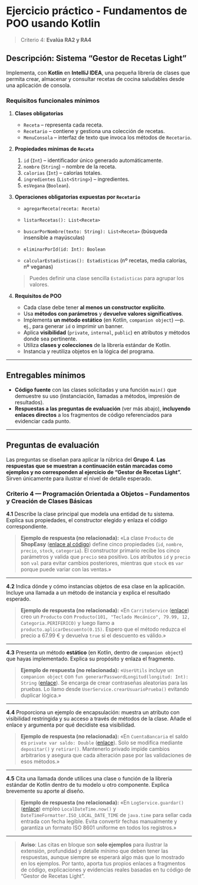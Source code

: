# Ejercicio práctico - Fundamentos de POO usando Kotlin

> Criterio 4: **Evalúa RA2 y RA4**

## Descripción: Sistema **“Gestor de Recetas Light”**

Implementa, con **Kotlin** en **IntelliJ IDEA**, una pequeña librería de clases que permita crear, almacenar y consultar recetas de cocina saludables desde una aplicación de consola.

### Requisitos funcionales mínimos

1. **Clases obligatorias**

    * `Receta` – representa cada receta.
    * `Recetario` – contiene y gestiona una colección de recetas.
    * `MenuConsola` – interfaz de texto que invoca los métodos de `Recetario`.

2. **Propiedades mínimas de `Receta`**

    1. `id` (`Int`) – identificador único generado automáticamente.
    2. `nombre` (`String`) – nombre de la receta.
    3. `calorias` (`Int`) – calorías totales.
    4. `ingredientes` (`List<String>`) – ingredientes.
    5. `esVegana` (`Boolean`).

3. **Operaciones obligatorias expuestas por `Recetario`**

    * `agregarReceta(receta: Receta)`

    * `listarRecetas(): List<Receta>`

    * `buscarPorNombre(texto: String): List<Receta>` (búsqueda insensible a mayúsculas)

    * `eliminarPorId(id: Int): Boolean`

    * `calcularEstadisticas(): Estadisticas` (nº recetas, media calorías, nº veganas)

   > Puedes definir una clase sencilla `Estadisticas` para agrupar los valores.

4. **Requisitos de POO**

    * Cada clase debe tener **al menos un constructor explícito**.
    * Usa **métodos con parámetros** y **devuelve valores significativos**.
    * Implementa **un método estático** (en Kotlin, `companion object`) —p. ej., para generar `id` o imprimir un banner.
    * Aplica **visibilidad** (`private`, `internal`, `public`) en atributos y métodos donde sea pertinente.
    * Utiliza **clases y colecciones** de la librería estándar de Kotlin.
    * Instancia y reutiliza objetos en la lógica del programa.

---

## Entregables mínimos

* **Código fuente** con las clases solicitadas y una función `main()` que demuestre su uso (instanciación, llamadas a métodos, impresión de resultados).
* **Respuestas a las preguntas de evaluación** (ver más abajo), **incluyendo enlaces directos** a los fragmentos de código referenciados para evidenciar cada punto.

---

## Preguntas de evaluación

Las preguntas se diseñan para aplicar la rúbrica del **Grupo 4**. **Las respuestas que se muestran a continuación están marcadas como ejemplos y no corresponden al ejercicio de “Gestor de Recetas Light”.** Sirven únicamente para ilustrar el nivel de detalle esperado.

### Criterio 4 — Programación Orientada a Objetos – Fundamentos y Creación de Clases Básicas

**4.1** Describe la clase principal que modela una entidad de tu sistema. Explica sus propiedades, el constructor elegido y enlaza el código correspondiente.

> **Ejemplo de respuesta (no relacionada):**
> «La clase `Producto` de **ShopEasy** ([enlace al código](https://github.com/.../Producto.kt#L10-L35)) define cinco propiedades (`id`, `nombre`, `precio`, `stock`, `categoria`). El constructor primario recibe los cinco parámetros y valida que `precio` sea positivo. Los atributos `id` y `precio` son `val` para evitar cambios posteriores, mientras que `stock` es `var` porque puede variar con las ventas.»

---

**4.2** Indica dónde y cómo instancias objetos de esa clase en la aplicación. Incluye una llamada a un método de instancia y explica el resultado esperado.

> **Ejemplo de respuesta (no relacionada):**
> «En `CarritoService` ([enlace](https://github.com/.../CarritoService.kt#L22-L30)) creo un `Producto` con `Producto(101, "Teclado Mecánico", 79.99, 12, Categoria.PERIFERICO)` y luego llamo a `producto.aplicarDescuento(0.15)`. Espero que el método reduzca el precio a 67.99 € y devuelva `true` si el descuento es válido.»

---

**4.3** Presenta un método **estático** (en Kotlin, dentro de `companion object`) que hayas implementado. Explica su propósito y enlaza el fragmento.

> **Ejemplo de respuesta (no relacionada):**
> «`UserUtils` incluye un `companion object` con `fun generarPasswordLongitud(longitud: Int): String` ([enlace](https://github.com/.../UserUtils.kt#L8-L20)). Se encarga de crear contraseñas aleatorias para las pruebas. Lo llamo desde `UserService.crearUsuarioPrueba()` evitando duplicar lógica.»

---

**4.4** Proporciona un ejemplo de encapsulación: muestra un atributo con visibilidad restringida y su acceso a través de métodos de la clase. Añade el enlace y argumenta por qué decidiste esa visibilidad.

> **Ejemplo de respuesta (no relacionada):**
> «En `CuentaBancaria` el saldo es `private var saldo: Double` ([enlace](https://github.com/.../CuentaBancaria.kt#L12-L29)). Solo se modifica mediante `depositar()` y `retirar()`. Mantenerlo privado impide cambios arbitrarios y asegura que cada alteración pase por las validaciones de esos métodos.»

---

**4.5** Cita una llamada donde utilices una clase o función de la librería estándar de Kotlin dentro de tu modelo u otro componente. Explica brevemente su aporte al diseño.

> **Ejemplo de respuesta (no relacionada):**
> «En `LogService.guardar()` ([enlace](https://github.com/.../LogService.kt#L40-L44)) empleo `LocalDateTime.now()` y `DateTimeFormatter.ISO_LOCAL_DATE_TIME` de `java.time` para sellar cada entrada con fecha legible. Evita convertir fechas manualmente y garantiza un formato ISO 8601 uniforme en todos los registros.»

---

> **Aviso**: Las citas en bloque son **solo ejemplos** para ilustrar la extensión, profundidad y detalle mínimo que deben tener las respuestas, aunque siempre se esperará algo más que lo mostrado en los ejemplos. Por tanto, aporta tus propios enlaces a fragmentos de código, explicaciones y evidencias reales basadas en tu código de “Gestor de Recetas Light”.
